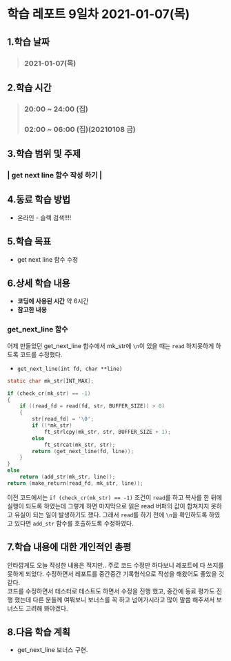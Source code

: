 # 학습 레포트 9일차 2021-01-07(목)
## 1.학습 날짜
> ### 2021-01-07(목)
## 2.학습 시간
> ### 20:00 ~ 24:00 (집)
> ### 02:00 ~ 06:00 (집)(20210108 금)
## 3.학습 범위 및 주제
### | get next line 함수 작성 하기 |
## 4.동료 학습 방법
- 온라인 - 슬랙 검색!!!!
## 5.학습 목표
- get next line 함수 수정
## 6.상세 학습 내용
- **코딩에 사용된 시간** 약 6시간
- **참고한 내용**

### get_next_line 함수
어제 만들었던 get_next_line 함수에서 mk_str에 `\n`이 있을 때는 `read` 하지못하게 하도록 코드를 수정했다.
- `get_next_line(int fd, char **line)`
```c
static char mk_str[INT_MAX];

if (check_cr(mk_str) == -1)
{
    if ((read_fd = read(fd, str, BUFFER_SIZE)) > 0)
    {
        str[read_fd] = '\0';
        if (!*mk_str)
            ft_strlcpy(mk_str, str, BUFFER_SIZE + 1);
        else
            ft_strcat(mk_str, str);
        return (get_next_line(fd, line));
    }
}
else
    return (add_str(mk_str, line));
return (make_return(read_fd, mk_str, line));
```
이전 코드에서는 `if (check_cr(mk_str) == -1)` 조건이 `read`를 하고 복사를 한 뒤에 실행이 되도록 하였는데 그렇게 하면 마지막으로 읽은 read 버퍼의 값이 합쳐지지 못하고 유실이 되는 일이 발생하기도 했다. 그래서 `read`를 하기 전에 `\n`을 확인하도록 하였고 있다면 `add_str` 함수를 호출하도록 수정하였다.

## 7.학습 내용에 대한 개인적인 총평
안타깝게도 오늘 작성한 내용은 적지만.. 주로 코드 수정만 하다보니 레포트에 다 쓰지를 못하게 되었다. 수정하면서 레포트를 중간중간 기록형식으로 작성을 해왔어도 좋았을 것 같다.\
코드를 수정하면서 테스터로 테스트도 하면서 수정을 진행 했고, 중간에 동료 평가도 진행 했는데 다른 분들께 여쭤보니 보너스를 꼭 하고 넘어가시라고 많이 말씀 해주셔서 보너스도 고려해 봐야겠다.

## 8.다음 학습 계획
- get_next_line 보너스 구현.